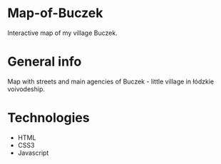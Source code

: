 # Map-of-Buczek
Interactive map of my village Buczek.
# General info
Map with streets and main agencies of Buczek - little village in łódzkie voivodeship.
# Technologies
+ HTML
+ CSS3
+ Javascript
